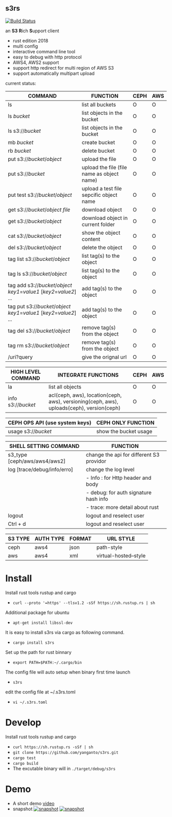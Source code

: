 s3rs 
---
[![Build Status](https://travis-ci.com/yanganto/s3rs.svg?branch=master)](https://travis-ci.com/yanganto/s3rs)  

an **S3** **R**ich **S**upport client
- rust edition 2018
- multi config
- interactive command line tool
- easy to debug with http protocol
- AWS4, AWS2 support
- support http redirect for multi region of AWS S3
- support automatically multipart upload

current status:  

| COMMAND                                                              | FUNCTION                                   | CEPH | AWS |
|----------------------------------------------------------------------|--------------------------------------------|------|-----|
| ls                                                                   | list all buckets                           | O    | O   |
| ls _bucket_                                                          | list objects in the bucket                 | O    | O   |
| ls s3://_bucket_                                                     | list objects in the bucket                 | O    | O   |
| mb _bucket_                                                          | create bucket                              | O    | O   |
| rb _bucket_                                                          | delete bucket                              | O    | O   |
| put <file> s3://_bucket_/_object_                                    | upload the file                            | O    | O   |
| put <file> s3://_bucket_                                             | upload the file (file name as object name) | O    | O   |
| put test s3://_bucket_/_object_                                      | upload a test file sepcific object name    | O    | O   |
| get s3://_bucket_/_object_ _file_                                    | download object                            | O    | O   |
| get s3://_bucket_/_object_                                           | download object in current folder          | O    | O   |
| cat s3://_bucket_/_object_                                           | show the object content                    | O    | O   |
| del s3://_bucket_/_object_                                           | delete the object                          | O    | O   |
| tag list s3://_bucket_/_object_                                      | list tag(s) to the object                  | O    | O   |
| tag ls s3://_bucket_/_object_                                        | list tag(s) to the object                  | O    | O   |
| tag add s3://_bucket_/_object_ _key1_=_value1_ [_key2_=_value2_] ... | add tag(s) to the object                   | O    | O   |
| tag put s3://_bucket_/_object_ _key1_=_value1_ [_key2_=_value2_] ... | add tag(s) to the object                   | O    | O   |
| tag del s3://_bucket_/_object_                                       | remove tag(s) from the object              | O    | O   |
| tag rm s3://_bucket_/_object_                                        | remove tag(s) from the object              | O    | O   |
| /uri?query                                                           | give the orignal url                       | O    | O   |

| HIGH LEVEL COMMAND | INTEGRATE FUNCTIONS                                                                      | CEPH | AWS |
|--------------------|------------------------------------------------------------------------------------------|------|-----|
| la                 | list all objects                                                                         | O    | O   |
| info s3://_bucket_ | acl(ceph, aws), location(ceph, aws), versioning(ceph, aws), uploads(ceph), version(ceph) | O    | O   |

| CEPH OPS API (use system keys) | CEPH ONLY FUNCTION                                  | 
|--------------------------------|-----------------------------------|
| usage s3://_bucket_            | show the bucket usage  |


| SHELL SETTING COMMAND         | FUNCTION                                 |
|-------------------------------|------------------------------------------|
| s3\_type [ceph/aws/aws4/aws2] | change the api for different S3 providor |
| log [trace/debug/info/erro]   | change the log level                     |
|                               | - Info : for Http header and body        |
|                               | - debug: for auth signature hash info    |
|                               | - trace: more detail about rust          |
| logout                        | logout and reselect user                 |
| Ctrl + d                      | logout and reselect user                 |


| S3 TYPE | AUTH TYPE | FORMAT | URL STYLE            |
|---------|-----------|--------|----------------------|
| ceph    | aws4      | json   | path-style           |
| aws     | aws4      | xml    | virtual-hosted–style |

# Install 
Install rust tools rustup and cargo 
- `curl --proto '=https' --tlsv1.2 -sSf https://sh.rustup.rs | sh`

Additional package for ubuntu
- `apt-get install libssl-dev`

It is easy to install s3rs via cargo as following command.
- `cargo install s3rs`

Set up the path for rust binnary
- `export PATH=$PATH:~/.cargo/bin`

The config file will auto setup when binary first time launch
- `s3rs`

edit the config file at ~/.s3rs.toml
- `vi ~/.s3rs.toml`


# Develop
Install rust tools rustup and cargo 
- `curl https://sh.rustup.rs -sSf | sh`
- `git clone https://github.com/yanganto/s3rs.git`
- `cargo test`
- `cargo build`
- The excutable binary will in `./target/debug/s3rs`

# Demo
- A short demo [video](https://youtu.be/MtPYhJnbMfs)
- snapshot
[![snapshot](https://raw.githubusercontent.com/yanganto/s3rs/master/example.png)](https://youtu.be/MtPYhJnbMfs)
[![snapshot](https://raw.githubusercontent.com/yanganto/s3rs/master/example2.png)](https://youtu.be/MtPYhJnbMfs)

